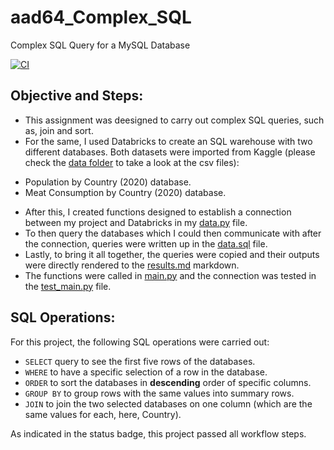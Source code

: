 # aad64_Complex_SQL
Complex SQL Query for a MySQL Database

[![CI](https://github.com/nogibjj/aad64_Complex_SQL/actions/workflows/actions.yml/badge.svg)](https://github.com/nogibjj/aad64_Complex_SQL/actions/workflows/actions.yml)

## Objective and Steps:
* This assignment was deesigned to carry out complex SQL queries, such as, join and sort.
* For the same, I used Databricks to create an SQL warehouse with two different databases. Both datasets were imported from Kaggle (please check the [data folder](https://github.com/nogibjj/aad64_SQL_Start/edit/main/data) to take a look at the csv files):
+ Population by Country (2020) database.
+ Meat Consumption by Country (2020) database.
* After this, I created functions designed to establish a connection between my project and Databricks in my [data.py](https://github.com/nogibjj/aad64_SQL_Start/edit/main/mylib/data.py) file.
* To then query the databases which I could then communicate with after the connection, queries were written up in the [data.sql](https://github.com/nogibjj/aad64_SQL_Start/edit/main/data.sql) file.
* Lastly, to bring it all together, the queries were copied and their outputs were directly rendered to the [results.md](https://github.com/nogibjj/aad64_SQL_Start/edit/main/results.md) markdown.
* The functions were called in [main.py](https://github.com/nogibjj/aad64_SQL_Start/edit/main/main.py) and the connection was tested in the [test_main.py](https://github.com/nogibjj/aad64_SQL_Start/edit/main/test_main.py) file.

## SQL Operations:
For this project, the following SQL operations were carried out:
* `SELECT` query to see the first five rows of the databases.
* `WHERE` to have a specific selection of a row in the database.
* `ORDER` to sort the databases in __descending__ order of specific columns.
* `GROUP BY` to group rows with the same values into summary rows.
* `JOIN` to join the two selected databases on one column (which are the same values for each, here, Country). 

As indicated in the status badge, this project passed all workflow steps. 

